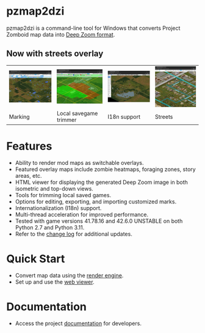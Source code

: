 # pzmap2dzi
pzmap2dzi is a command-line tool for Windows that converts Project Zomboid map data into [Deep Zoom format](https://en.wikipedia.org/wiki/Deep_Zoom).

## Now with streets overlay

<p float="left">
  <table>
  <tr>
    <td><img src="./docs/img/markedit.jpg" width="192" alt="marking" /></td>
    <td><img src="./docs/img/trimmer.jpg" width="192" alt="trimmer" /></td>
    <td><img src="./docs/img/i18n.jpg" width="192" alt="i18n" /></td>
    <td><img src="./docs/img/streets.jpg" width="192" alt="streets"></td>
  </tr>
  <tr>
    <td>Marking</td>
    <td>Local savegame trimmer</td>
    <td>I18n support</td>
    <td>Streets</td>
  </tr>
  </table>
</p>

# Features

- Ability to render mod maps as switchable overlays.
- Featured overlay maps include zombie heatmaps, foraging zones, story areas, etc.
- HTML viewer for displaying the generated Deep Zoom image in both isometric and top-down views.
- Tools for trimming local saved games.
- Options for editing, exporting, and importing customized marks.
- Internationalization (I18n) support.
- Multi-thread acceleration for improved performance.
- Tested with game versions 41.78.16 and 42.6.0 UNSTABLE on both Python 2.7 and Python 3.11.
- Refer to the [change log](./docs/change_log.md) for additional updates.

# Quick Start

- Convert map data using the [render engine](./docs/user_manual_render_engine.md).
- Set up and use the [web viewer](./docs/user_manual_web_viewer.md).

# Documentation

- Access the project [documentation](./docs/docs.md) for developers.
